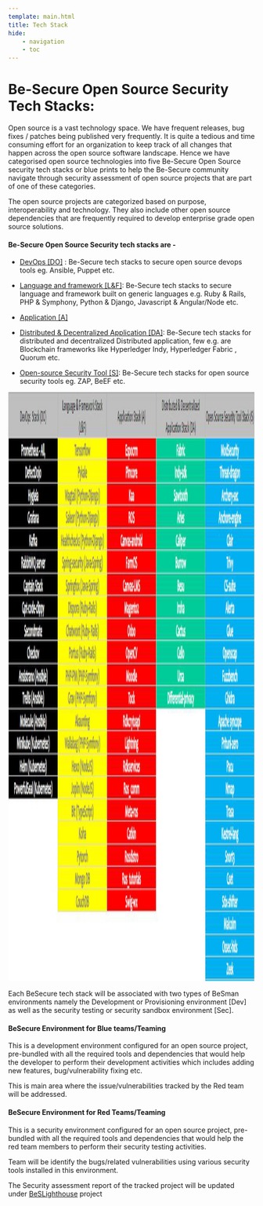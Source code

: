 ```yaml
---
template: main.html
title: Tech Stack
hide: 
    - navigation
    - toc
---
```



<h1> Be-Secure Open Source Security Tech Stacks: </h1>

<p> Open source is a vast technology space. We have frequent releases, bug fixes / patches being published very frequently. It is quite a tedious and time consuming effort for an organization to keep track of all changes that happen across the open source software landscape. Hence we have categorised open source technologies into five Be-Secure Open Source security tech stacks or blue prints to help the Be-Secure community navigate through security assessment of open source projects that are part of one of these categories. </p>

<p> The open source projects are categorized based on purpose, interoperability and technology. They also include other open source dependencies that are frequently required to develop enterprise grade open source solutions. </p>

<h4> Be-Secure Open Source Security tech stacks are - </h4>

* [DevOps [DO]](./bes-devops-tech-stack.md) : Be-Secure tech stacks to secure open source devops tools eg. Ansible, Puppet etc.  

* [Language and framework [L&F]](./bes-lang-framework-tech-stack.md): Be-Secure tech stacks to secure language and framework built on generic languages e.g. Ruby & Rails, PHP & Symphony, Python & Django, Javascript & Angular/Node etc.

* [Application [A]](./bes-app-tech-stack.md)  

* [Distributed & Decentralized Application [DA]](./bes-dist-decent-tech-stack.md): Be-Secure tech stacks for distributed and decentralized Distributed application, few e.g. are Blockchain frameworks like Hyperledger Indy, Hyperledger Fabric , Quorum etc. 

* [Open-source Security Tool [S]](./bes-open-source-security-tool-tech-stack.md): Be-Secure tech stacks for open source security tools eg. ZAP, BeEF etc. 

<img src="../assets/images/tech_stack_list_image.png" alt="Tech stack image" width="900px" height="1200px">

<p> Each BeSecure tech stack will be associated with two types of BeSman environments namely the Development or Provisioning environment [Dev] as well as the security testing or security sandbox environment [Sec]. </p>


<h4> BeSecure Environment for Blue teams/Teaming </h4>

<p> This is a development environment configured for an open source project, pre-bundled with all the required tools and dependencies that would help the developer to perform their development activities which includes adding new features, bug/vulnerability fixing etc. </p>
<p>This is main area where the issue/vulnerabilities tracked by the Red team will be addressed. 
 </p>

<h4> BeSecure Environment for Red Teams/Teaming </h4>

<p> This is a security environment configured for an open source project, pre-bundled with all the required tools and dependencies that would help the red team members to perform their security testing activities.</p>
<p>Team will be identify the bugs/related vulnerabilities using various security tools installed in this environment. 
 </p>

The Security assessment report of the tracked project will be updated under [BeSLighthouse](https://be-secure.github.io/BeSLighthouse) project

